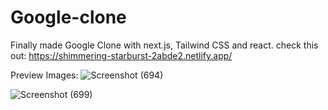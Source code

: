 # Google-clone

Finally made Google Clone with next.js, Tailwind CSS and react. 
check this out: https://shimmering-starburst-2abde2.netlify.app/

Preview Images:
![Screenshot (694)](https://github.com/siddharthgauts/Google-clone/assets/95357196/f43c691a-83de-48c8-870f-e6b929215ba2)

![Screenshot (699)](https://github.com/siddharthgauts/Google-clone/assets/95357196/d9b7801b-c77e-4210-930c-1614b6c3a7ee)
